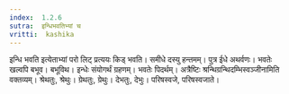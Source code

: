 ```yaml
---
index:  1.2.6
sutra:  इन्धिभवतिभ्यां च
vritti:  kashika 
---
```


इन्धि भवति इत्येताभ्यां परो लिट् प्रत्ययः किड् भवति। समीधे दस्यु हन्तमम्। पुत्र ईधे अथर्वणः। भवतेः खल्वपि बभूव। बभूविथ। इन्धेः संयोगर्थं ग्रहणम्। भवतेः पिदर्थम्। अत्रैष्टिः श्रन्थिग्रन्थिदम्भिस्वञ्जीनामिति वक्तव्यम्। श्रेथतुः, श्रेथुः। ग्रेथतुः, ग्रेथुः। देभतुः, देभुः। परिषस्वजे, परिषस्वजाते।

